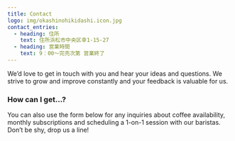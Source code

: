 ```yaml
---
title: Contact
logo: img/okashinohikidashi.icon.jpg
contact_entries:
  - heading: 住所
    text: 住所浜松市中央区幸1-15-27
  - heading: 営業時間
    text: 9：00～完売次第 営業終了
---
```


We’d love to get in touch with you and hear your ideas and
questions. We strive to grow and improve constantly and your feedback
is valuable for us.

<h3 class="f4 b lh-title mb2">How can I get…?</h3>

You can also use the form below for any inquiries about coffee
availability, monthly subscriptions and scheduling a 1-on-1 session
with our baristas. Don’t be shy, drop us a line!
